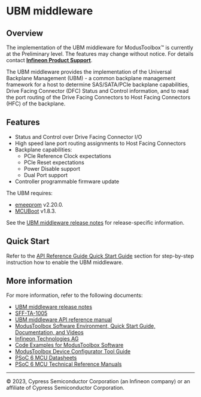 # UBM middleware

## Overview

The implementation of the UBM middleware for ModusToolbox&trade; is currently 
at the Preliminary level. The features may change without notice.
For details contact <a href="https:/\/www.infineon.com/cms/en/about-infineon/company/contacts/support/">
<b>Infineon Product Support</b></a>.

The UBM middleware provides the implementation of the Universal Backplane Management (UBM) - a common backplane management framework
for a host to determine SAS/SATA/PCIe backplane capabilities, Drive Facing Connector (DFC) Status and Control information, and to read
the port routing of the Drive Facing Connectors to Host Facing Connectors (HFC) of the backplane.

## Features

 - Status and Control over Drive Facing Connector I/O
 - High speed lane port routing assignments to Host Facing Connectors
 - Backplane capabilities:
     - PCIe Reference Clock expectations
     - PCIe Reset expectations
     - Power Disable support
     - Dual Port support
 - Controller programmable firmware update

The UBM requires: 
 - [emeeprom](https://github.com/Infineon/emeeprom) v2.20.0.
 - [MCUBoot](https://github.com/mcu-tools/mcuboot) v1.8.3.

See the [UBM middleware release notes](./RELEASE.md) for release-specific information.

## Quick Start

Refer to the [API Reference Guide Quick Start Guide](https://infineon.github.io/ubm/html/index.html) section for step-by-step instruction how to enable the UBM middleware.

## More information

For more information, refer to the following documents:

* [UBM middleware release notes](./RELEASE.md)
* [SFF-TA-1005](https://members.snia.org/document/dl/27167)
* [UBM middleware API reference manual](https://infineon.github.io/ubm/html/index.html)
* [ModusToolbox Software Environment, Quick Start Guide, Documentation, and Videos](https://www.infineon.com/cms/en/design-support/tools/sdk/modustoolbox-software/)
* [Infineon Technologies AG](https://www.infineon.com)
* [Code Examples for ModusToolbox Software](https://github.com/Infineon/Code-Examples-for-ModusToolbox-Software)
* [ModusToolbox Device Configurator Tool Guide](https://www.infineon.com/ModusToolboxDeviceConfig)
* [PSoC 6 MCU Datasheets](https://www.infineon.com/cms/en/search.html#!view=downloads&term=psoc6&doc_group=Data%20Sheet)
* [PSoC 6 MCU Technical Reference Manuals](https://www.infineon.com/cms/en/search.html#!view=downloads&term=psoc6&doc_group=Additional%20Technical%20Information)

---
© 2023, Cypress Semiconductor Corporation (an Infineon company) or an affiliate of Cypress Semiconductor Corporation.
